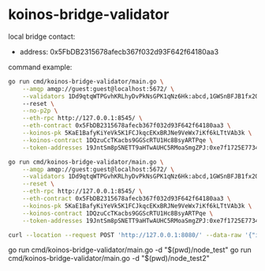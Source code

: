 # koinos-bridge-validator

local bridge contact:

- address: 0x5FbDB2315678afecb367f032d93F642f64180aa3

command example:

```bash
go run cmd/koinos-bridge-validator/main.go \
    --amqp amqp://guest:guest@localhost:5672/ \
    --validators 1Dd9qtqWTPGvhKRLhyDvPkNsGPK1qNz6Hk:abcd,1GWSnBFJB1fx2Qotb3nx9b2JL9TFB14e2P:efgh
    --reset \
    --no-p2p \
    --eth-rpc http://127.0.0.1:8545/ \
    --eth-contract 0x5FbDB2315678afecb367f032d93F642f64180aa3 \
    --koinos-pk 5KaE1BafyKiYeVk5K1FCJkqcEKxBRJNe9VeWx7iKf6kLTtVAb3k \
    --koinos-contract 1DQzuCcTKacbs9GGScRTU1Hc8BsyARTPqe \
    --token-addresses 19JntSm8pSNETT9aHTwAUHC5RMoaSmgZPJ:0xe7f1725E7734CE288F8367e1Bb143E90bb3F0512
```

```bash
go run cmd/koinos-bridge-validator/main.go \
    --amqp amqp://guest:guest@localhost:5672/ \
    --validators 1Dd9qtqWTPGvhKRLhyDvPkNsGPK1qNz6Hk:abcd,1GWSnBFJB1fx2Qotb3nx9b2JL9TFB14e2P:efgh \
    --reset \
    --eth-rpc http://127.0.0.1:8545/ \
    --eth-contract 0x5FbDB2315678afecb367f032d93F642f64180aa3 \
    --koinos-pk 5KaE1BafyKiYeVk5K1FCJkqcEKxBRJNe9VeWx7iKf6kLTtVAb3k \
    --koinos-contract 1DQzuCcTKacbs9GGScRTU1Hc8BsyARTPqe \
    --token-addresses 19JntSm8pSNETT9aHTwAUHC5RMoaSmgZPJ:0xe7f1725E7734CE288F8367e1Bb143E90bb3F0512
```

```bash
curl --location --request POST 'http://127.0.0.1:8080/' --data-raw '{"id": 2,"jsonrpc": "2.0","method": "bridge.get_ethereum_transaction","params": {"transaction_id": "0x7cba357d8570ae424d2ca2be2df14cdfb55cd9dc557c6171ba1e43a15101f045"}}'
```

go run cmd/koinos-bridge-validator/main.go -d "$(pwd)/node_test"
go run cmd/koinos-bridge-validator/main.go -d "$(pwd)/node_test2"